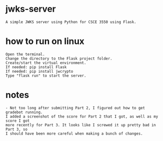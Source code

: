 # jwks-server
    A simple JWKS server using Python for CSCE 3550 using Flask.

# how to run on linux
    Open the terminal.
    Change the directory to the Flask project folder.
    Create/start the virtual environment.
    If needed: pip install Flask
    If needed: pip install jwcrypto
    Type "flask run" to start the server.

# notes
    - Not too long after submitting Part 2, I figured out how to get gradebot running.
    I added a screenshot of the score for Part 2 that I got, as well as my score I got
    more recently for Part 3. It looks like I screwed it up pretty bad in Part 3, so
    I should have been more careful when making a bunch of changes.
